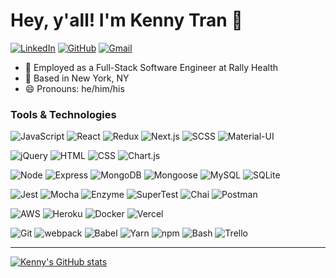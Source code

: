 # Hey, y'all! I'm Kenny Tran 👋

[![LinkedIn](https://img.shields.io/badge/kennyctran%20-%230077B5.svg?&style=flat-square&logo=linkedin&logoColor=white&link=https://www.linkedin.com/in/kennyctran/)](https://www.linkedin.com/in/kennyctran/)
[![GitHub](https://img.shields.io/badge/kennyctran%20-%23121011.svg?&style=flat-square&logo=github&logoColor=white&link=https://github.com/kennyctran)](https://github.com/kennyctran)
[![Gmail](https://img.shields.io/badge/kennyctran%20-%23D14836.svg?&style=flat-square&logo=gmail&logoColor=white&link=mailto:kenny@kennyctran.com)](mailto:kenny@kennyctran.com)

- :office: Employed as a Full-Stack Software Engineer at Rally Health
- :round_pushpin: Based in New York, NY
- :smile: Pronouns: he/him/his

### Tools & Technologies
![JavaScript](https://img.shields.io/badge/JavaScript%20-%23323330.svg?&style=flat-square&logo=javascript&logoColor=%23F7DF1E)
![React](https://img.shields.io/badge/React%20-%2320232a.svg?&style=flat-square&logo=react&logoColor=%2361DAFB)
![Redux](https://img.shields.io/badge/Redux%20-%2320232a.svg?&style=flat-square&logo=redux&logoColor=CAB0F4)
![Next.js](https://img.shields.io/badge/Next.js%20-%2320232a.svg?&style=flat-square&logo=next-dot-js&logoColor=fff)
![SCSS](https://img.shields.io/badge/SCSS%20-%23C04080.svg?&style=flat-square&logo=sass&logoColor=fff)
![Material-UI](https://img.shields.io/badge/Material--UI%20-%23239DFF.svg?&style=flat-square&logo=material-ui&logoColor=fff)

![jQuery](https://img.shields.io/badge/jQuery%20-%230A68AD.svg?&style=flat-square&logo=jquery&logoColor=fff)
![HTML](https://img.shields.io/badge/HTML5%20-%23E34F26.svg?&style=flat-square&logo=html5&logoColor=white)
![CSS](https://img.shields.io/badge/CSS3%20-%231572B6.svg?&style=flat-square&logo=css3&logoColor=white)
![Chart.js](https://img.shields.io/badge/Chart.js%20-%23FF6383.svg?&style=flat-square&logo=visual-studio-code&logoColor=white)

![Node](https://img.shields.io/badge/Node.js%20-%2343853D.svg?&style=flat-square&logo=node.js&logoColor=white)
![Express](https://img.shields.io/badge/Express%20-%23404d59.svg?&style=flat-square&logo=express&logoColor=white)
![MongoDB](https://img.shields.io/badge/MongoDB-%234ea94b.svg?&style=flat-square&logo=mongodb&logoColor=white)
![Mongoose](https://img.shields.io/badge/Mongoose%20-%23880000.svg?&style=flat-square&logo=mongoose)
![MySQL](https://img.shields.io/badge/MySQL-%2300f.svg?&style=flat-square&logo=mysql&logoColor=white)
![SQLite](https://img.shields.io/badge/SQLite%20-%23044A64.svg?&style=flat-square&logo=sqlite&logoColor=white)

![Jest](https://img.shields.io/badge/Jest%20-%23C21325.svg?&style=flat-square&logo=Jest&logoColor=white)
![Mocha](https://img.shields.io/badge/Mocha%20-%238D6848.svg?&style=flat-square&logo=mocha&logoColor=white)
![Enzyme](https://img.shields.io/badge/Enzyme%20-%23FF395B.svg?&style=flat-square&logo=enzyme&logoColor=white)
![SuperTest](https://img.shields.io/badge/SuperTest%20-important.svg?&style=flat-square)
![Chai](https://img.shields.io/badge/Chai%20-%23F6ECD4.svg?&style=flat-square)
![Postman](https://img.shields.io/badge/Postman%20-%23FF6C37.svg?&style=flat-square&logo=postman&logoColor=white)

![AWS](https://img.shields.io/badge/AWS%20-%23EA902E.svg?&style=flat-square&logo=amazon-aws&logoColor=black)
![Heroku](https://img.shields.io/badge/Heroku%20-%23440198.svg?&style=flat-square&logo=heroku&logoColor=white)
![Docker](https://img.shields.io/badge/Docker%20-%232496EC.svg?&style=flat-square&logo=docker&logoColor=white)
![Vercel](https://img.shields.io/badge/Vercel%20-%23F05033.svg?&style=flat-square&logo=vercel&logoColor=white)

![Git](https://img.shields.io/badge/Git%20-%23F05033.svg?&style=flat-square&logo=git&logoColor=white)
![webpack](https://img.shields.io/badge/webpack%20-%238DD6F9.svg?&style=flat-square&logo=webpack&logoColor=black)
![Babel](https://img.shields.io/badge/babel%20-%23CBB433.svg?&style=flat-square&logo=babel&logoColor=black)
![Yarn](https://img.shields.io/badge/yarn%20-%232187B6.svg?&style=flat-square&logo=yarn&logoColor=black)
![npm](https://img.shields.io/badge/npm%20-%23CB3837.svg?&style=flat-square&logo=npm&logoColor=black)
![Bash](https://img.shields.io/badge/bash%20-%2349A124.svg?&style=flat-square&logo=gnu-bash&logoColor=black)
![Trello](https://img.shields.io/badge/Trello%20-%23EDE9FF.svg?&style=flat-square&logo=trello&logoColor=black)

---
[![Kenny's GitHub stats](https://github-readme-stats.vercel.app/api?username=kennyctran)](https://github.com/anuraghazra/github-readme-stats)
